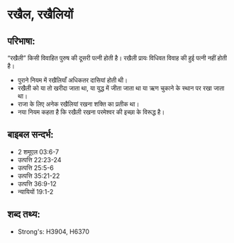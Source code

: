 # रखैल, रखैलियों #

## परिभाषा: ##

“रखैली” किसी विवाहित पुरुष की दूसरी पत्नी होती है। रखैली प्रायः विधिवत विवाह की हुई पत्नी नहीं होती है।

* पुराने नियम में रखैलियाँ अधिकतर दासियां होती थी।
* रखैली को या तो खरीदा जाता था, या युद्ध में जीता जाता था या ऋण चुकाने के स्थान पर रखा जाता था।
* राजा के लिए अनेक रखैलियां रखना शक्ति का प्रतीक था। 
* नया नियम कहता है कि रखैली रखना परमेश्वर की इच्छा के विरूद्ध है।

## बाइबल सन्दर्भ: ##

* 2 शमूएल 03:6-7
* उत्पत्ति 22:23-24
* उत्पत्ति 25:5-6
* उत्पत्ति 35:21-22
* उत्पत्ति 36:9-12
* न्यायियों 19:1-2

## शब्द तथ्य: ##

* Strong's: H3904, H6370
